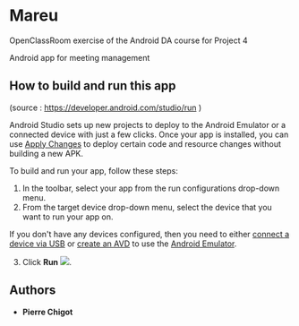 # Mareu

OpenClassRoom exercise of the Android DA course for Project 4

Android app for meeting management

## How to build and run this app
(source : https://developer.android.com/studio/run )

Android Studio sets up new projects to deploy to the Android Emulator or a connected device with just a few clicks. Once your app is installed, you can use [Apply Changes](https://developer.android.com/studio/run#apply-changes) to deploy certain code and resource changes without building a new APK.

To build and run your app, follow these steps:

1.  In the toolbar, select your app from the run configurations drop-down menu.
2.  From the target device drop-down menu, select the device that you want to run your app on.
    
   If you don't have any devices configured, then you need to either [connect a device via USB](https://developer.android.com/studio/run/device#connect) or [create an AVD](https://developer.android.com/studio/run/managing-avds#createavd) to use the [Android Emulator](https://developer.android.com/studio/run/emulator).
    
3.  Click **Run** ![](https://developer.android.com/studio/images/buttons/toolbar-run.png).


## Authors

* **Pierre Chigot** 
